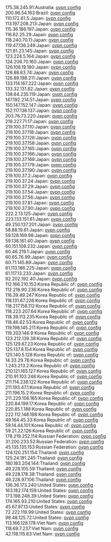 175.38.245.91:Australia: [ovpn config](vpn/175_38_245_91.ovpn)  
200.96.54.163:Brazil: [ovpn config](vpn/200_96_54_163.ovpn)  
110.172.61.5:Japan: [ovpn config](vpn/110_172_61_5.ovpn)  
113.197.208.213:Japan: [ovpn config](vpn/113_197_208_213.ovpn)  
115.36.186.197:Japan: [ovpn config](vpn/115_36_186_197.ovpn)  
116.82.25.29:Japan: [ovpn config](vpn/116_82_25_29.ovpn)  
118.240.70.11:Japan: [ovpn config](vpn/118_240_70_11.ovpn)  
119.47.136.249:Japan: [ovpn config](vpn/119_47_136_249.ovpn)  
121.81.23.145:Japan: [ovpn config](vpn/121_81_23_145.ovpn)  
123.224.5.164:Japan: [ovpn config](vpn/123_224_5_164.ovpn)  
124.208.70.160:Japan: [ovpn config](vpn/124_208_70_160.ovpn)  
126.108.19.180:Japan: [ovpn config](vpn/126_108_19_180.ovpn)  
126.88.63.74:Japan: [ovpn config](vpn/126_88_63_74.ovpn)  
126.89.198.211:Japan: [ovpn config](vpn/126_89_198_211.ovpn)  
133.114.167.222:Japan: [ovpn config](vpn/133_114_167_222.ovpn)  
133.32.131.82:Japan: [ovpn config](vpn/133_32_131_82.ovpn)  
138.64.235.119:Japan: [ovpn config](vpn/138_64_235_119.ovpn)  
147.192.214.51:Japan: [ovpn config](vpn/147_192_214_51.ovpn)  
150.147.152.147:Japan: [ovpn config](vpn/150_147_152_147.ovpn)  
152.117.136.137:Japan: [ovpn config](vpn/152_117_136_137.ovpn)  
203.76.73.220:Japan: [ovpn config](vpn/203_76_73_220.ovpn)  
218.227.71.17:Japan: [ovpn config](vpn/218_227_71_17.ovpn)  
219.100.37.110:Japan: [ovpn config](vpn/219_100_37_110.ovpn)  
219.100.37.118:Japan: [ovpn config](vpn/219_100_37_118.ovpn)  
219.100.37.126:Japan: [ovpn config](vpn/219_100_37_126.ovpn)  
219.100.37.158:Japan: [ovpn config](vpn/219_100_37_158.ovpn)  
219.100.37.165:Japan: [ovpn config](vpn/219_100_37_165.ovpn)  
219.100.37.166:Japan: [ovpn config](vpn/219_100_37_166.ovpn)  
219.100.37.169:Japan: [ovpn config](vpn/219_100_37_169.ovpn)  
219.100.37.179:Japan: [ovpn config](vpn/219_100_37_179.ovpn)  
219.100.37.190:Japan: [ovpn config](vpn/219_100_37_190.ovpn)  
219.100.37.2:Japan: [ovpn config](vpn/219_100_37_2.ovpn)  
219.100.37.24:Japan: [ovpn config](vpn/219_100_37_24.ovpn)  
219.100.37.29:Japan: [ovpn config](vpn/219_100_37_29.ovpn)  
219.100.37.54:Japan: [ovpn config](vpn/219_100_37_54.ovpn)  
219.100.37.56:Japan: [ovpn config](vpn/219_100_37_56.ovpn)  
219.100.37.81:Japan: [ovpn config](vpn/219_100_37_81.ovpn)  
219.100.37.90:Japan: [ovpn config](vpn/219_100_37_90.ovpn)  
222.2.13.125:Japan: [ovpn config](vpn/222_2_13_125.ovpn)  
223.133.151.61:Japan: [ovpn config](vpn/223_133_151_61.ovpn)  
49.250.137.201:Japan: [ovpn config](vpn/49_250_137_201.ovpn)  
58.88.19.61:Japan: [ovpn config](vpn/58_88_19_61.ovpn)  
59.128.169.98:Japan: [ovpn config](vpn/59_128_169_98.ovpn)  
59.138.161.40:Japan: [ovpn config](vpn/59_138_161_40.ovpn)  
60.151.108.232:Japan: [ovpn config](vpn/60_151_108_232.ovpn)  
60.46.219.1:Japan: [ovpn config](vpn/60_46_219_1.ovpn)  
60.65.76.99:Japan: [ovpn config](vpn/60_65_76_99.ovpn)  
60.71.145.89:Japan: [ovpn config](vpn/60_71_145_89.ovpn)  
61.113.186.225:Japan: [ovpn config](vpn/61_113_186_225.ovpn)  
61.117.13.233:Japan: [ovpn config](vpn/61_117_13_233.ovpn)  
92.202.192.40:Japan: [ovpn config](vpn/92_202_192_40.ovpn)  
112.166.210.153:Korea Republic of: [ovpn config](vpn/112_166_210_153.ovpn)  
112.218.90.236:Korea Republic of: [ovpn config](vpn/112_218_90_236.ovpn)  
116.39.49.247:Korea Republic of: [ovpn config](vpn/116_39_49_247.ovpn)  
118.131.67.226:Korea Republic of: [ovpn config](vpn/118_131_67_226.ovpn)  
118.217.158.112:Korea Republic of: [ovpn config](vpn/118_217_158_112.ovpn)  
118.223.207.64:Korea Republic of: [ovpn config](vpn/118_223_207_64.ovpn)  
118.39.113.235:Korea Republic of: [ovpn config](vpn/118_39_113_235.ovpn)  
118.46.62.53:Korea Republic of: [ovpn config](vpn/118_46_62_53.ovpn)  
119.198.145.211:Korea Republic of: [ovpn config](vpn/119_198_145_211.ovpn)  
119.203.146.9:Korea Republic of: [ovpn config](vpn/119_203_146_9.ovpn)  
123.212.139.38:Korea Republic of: [ovpn config](vpn/123_212_139_38.ovpn)  
125.129.67.23:Korea Republic of: [ovpn config](vpn/125_129_67_23.ovpn)  
125.137.8.154:Korea Republic of: [ovpn config](vpn/125_137_8_154.ovpn)  
125.140.5.128:Korea Republic of: [ovpn config](vpn/125_140_5_128.ovpn)  
14.33.29.76:Korea Republic of: [ovpn config](vpn/14_33_29_76.ovpn)  
1.243.213.2:Korea Republic of: [ovpn config](vpn/1_243_213_2.ovpn)  
210.121.165.127:Korea Republic of: [ovpn config](vpn/210_121_165_127.ovpn)  
210.91.103.248:Korea Republic of: [ovpn config](vpn/210_91_103_248.ovpn)  
211.114.238.122:Korea Republic of: [ovpn config](vpn/211_114_238_122.ovpn)  
211.193.47.1:Korea Republic of: [ovpn config](vpn/211_193_47_1.ovpn)  
211.196.15.2:Korea Republic of: [ovpn config](vpn/211_196_15_2.ovpn)  
211.229.108.165:Korea Republic of: [ovpn config](vpn/211_229_108_165.ovpn)  
220.84.199.17:Korea Republic of: [ovpn config](vpn/220_84_199_17.ovpn)  
220.85.1.188:Korea Republic of: [ovpn config](vpn/220_85_1_188.ovpn)  
222.112.148.198:Korea Republic of: [ovpn config](vpn/222_112_148_198.ovpn)  
49.164.45.33:Korea Republic of: [ovpn config](vpn/49_164_45_33.ovpn)  
59.14.44.101:Korea Republic of: [ovpn config](vpn/59_14_44_101.ovpn)  
59.21.22.126:Korea Republic of: [ovpn config](vpn/59_21_22_126.ovpn)  
178.219.252.114:Russian Federation: [ovpn config](vpn/178_219_252_114.ovpn)  
31.200.233.52:Russian Federation: [ovpn config](vpn/31_200_233_52.ovpn)  
45.135.135.153:Russian Federation: [ovpn config](vpn/45_135_135_153.ovpn)  
124.120.251.154:Thailand: [ovpn config](vpn/124_120_251_154.ovpn)  
125.24.191.245:Thailand: [ovpn config](vpn/125_24_191_245.ovpn)  
180.183.204.144:Thailand: [ovpn config](vpn/180_183_204_144.ovpn)  
49.228.105.59:Thailand: [ovpn config](vpn/49_228_105_59.ovpn)  
49.228.178.38:Thailand: [ovpn config](vpn/49_228_178_38.ovpn)  
49.228.97.106:Thailand: [ovpn config](vpn/49_228_97_106.ovpn)  
136.36.173.240:United States: [ovpn config](vpn/136_36_173_240.ovpn)  
163.182.174.159:United States: [ovpn config](vpn/163_182_174_159.ovpn)  
173.198.248.39:United States: [ovpn config](vpn/173_198_248_39.ovpn)  
174.165.93.210:United States: [ovpn config](vpn/174_165_93_210.ovpn)  
45.67.97.13:United States: [ovpn config](vpn/45_67_97_13.ovpn)  
72.222.119.99:United States: [ovpn config](vpn/72_222_119_99.ovpn)  
98.48.125.72:United States: [ovpn config](vpn/98_48_125_72.ovpn)  
113.166.128.178:Viet Nam: [ovpn config](vpn/113_166_128_178.ovpn)  
118.69.7.237:Viet Nam: [ovpn config](vpn/118_69_7_237.ovpn)  
42.118.115.63:Viet Nam: [ovpn config](vpn/42_118_115_63.ovpn)  
